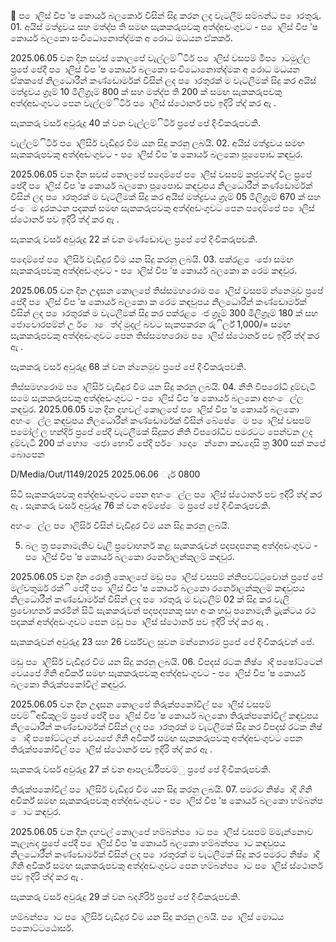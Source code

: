  ප ොලිස් විප ්ෂ කොර්ය බලකොර් විසින් සිදු කරන ලද වැටලීම් සම්බන්ධ ප ොරතුරු. 01. අයිස් මත්ද්‍රවය සහ මත්ද්‍ප ති සමඟ සැකකරුපවකු අත්ද්‍අඩංගුවට - ප ොලිස් විප ්ෂ කොර්ය බලකො සංවිධොනොත්ද්‍මක අ රොධ මධයන ඒකකර්.

2025.06.05 වන දින සවස් කොලපේ වැල්ලම්ිටිර් ප ොලිස් වසපම් මීප ොටමුල්ල ප්‍රපේ පේදී ප ොලිස් විප ්ෂ කොර්ය බලකො සංවිධොනොත්ද්‍මක අ රොධ මධයන ඒකකපේ නිලධොරීන් කණ්ඩොර්මක් විසින් ලද ප ොරතුරක් ම වැටලීමක් සිදු කර අයිස් මත්ද්‍රවය ග්‍රෑම් 10 මිලිග්‍රෑම් 800 ක් සහ මත්ද්‍ප ති 200 ක් සමඟ සැකකරුපවකු අත්ද්‍අඩංගුවට පෙන වැල්ලම්ිටිර් ප ොලිස් ස්ථොනර් පව ඉදිරි ත්ද්‍ කර ඇ .

සැකකරු වර්ස අවුරුදු 40 ක් වන වැල්ලම්ිටිර් ප්‍රපේ පේ දිංචිකරුපවකි.

වැල්ලම්ිටිර් ප ොලිසිර් වැඩිදුර විම යන සිදු කරනු ලබයි. 02. අයිස් මත්ද්‍රවය සමඟ සැකකරුපවකු අත්ද්‍අඩංගුවට - ප ොලිස් විප ්ෂ කොර්ය බලකො පූපෙොඩ කඳවුර.

2025.06.05 වන දින සවස් කොලපේ පදොම්පේ ප ොලිස් වසපම් කජුවත්ද්‍ විල ප්‍රපේ පේදී ප ොලිස් විප ්ෂ කොර්ය බලකො පූපෙොඩ කඳවුපය නිලධොරීන් කණ්ඩොර්මක් විසින් ලද ප ොරතුරක් ම වැටලීමක් සිදු කර අයිස් මත්ද්‍රවය ග්‍රෑම් 05 මිලිග්‍රෑම් 670 ක් සහ ජංෙම දුරකථන පදකක් සමඟ සැකකරුපවකු අත්ද්‍අඩංගුවට පෙන පදොම්පේ ප ොලිස් ස්ථොනර් පව ඉදිරි ත්ද්‍ කර ඇ .

සැකකරු වර්ස අවුරුදු 22 ක් වන මණ්ඩොවල ප්‍රපේ පේ දිංචිකරුපවකි.

පදොම්පේ ප ොලිසිර් වැඩිදුර විම යන සිදු කරනු ලබයි. 03. පක්රළ ෙංජො සමඟ සැකකරුපවකු අත්ද්‍අඩංගුවට - ප ොලිස් විප ්ෂ කොර්ය බලකො ක රෙම කඳවුර.

2025.06.05 වන දින උදෑසන කොලපේ තිස්සමහරොම ප ොලිස් වසපම් න්නෙමුව ප්‍රපේ පේදී ප ොලිස් විප ්ෂ කොර්ය බලකො ක රෙම කඳවුපය නිලධොරීන් කණ්ඩොර්මක් විසින් ලද ප ොරතුරක් ම වැටලීමක් සිදු කර පක්රළ ෙංජ ග්‍රෑම් 300 මිලිග්‍රෑම් 180 ක් සහ ජොවොරපම්න් උ ර්ොෙත්ද්‍ මුදල් බවට සැකපකරන රුිර්ල් 1,000/= සමඟ සැකකරුපවකු අත්ද්‍අඩංගුවට පෙන තිස්සමහරොම ප ොලිස් ස්ථොනර් පව ඉදිරි ත්ද්‍ කර ඇ .

සැකකරු වර්ස අවුරුදු 68 ක් වන න්නෙමුව ප්‍රපේ පේ දිංචිකරුපවකි.

තිස්සමහරොම ප ොලිසිර් වැඩිදුර විම යන සිදු කරනු ලබයි. 04. නීති විපරෝධී දුම්වැටි සමෙ සැකකරුපවකු අත්ද්‍අඩංගුවට - ප ොලිස් විප ්ෂ කොර්ය බලකො අහංෙල්ල කඳවුර. 2025.06.05 වන දින දහවල් කොලපේ ප ොලිස් විප ්ෂ කොර්ය බලකො අහංෙල්ල කඳවුපය නිලධොරීන් කණ්ඩොර්මක් විසින් බේපේෙම ප ොලිස් වසපම් පමෝල් ල හන්දිර් ප්‍රපේ පේදී වැටලීමක් සිදුකර නීති විපරෝධීව පමරටට පෙන්වන ලද දුම්වැටි 200 ක් හො ෙංජො භොවි පේදි පර්ොදොෙන්නො කඩදොසි ත්‍ර 300 සන් කපේ බොපෙන

D/Media/Out/1149/2025 2025.06.06 ැර් 0800

සිටි සැකකරුපවකු අත්ද්‍අඩංගුවට පෙන අහංෙල්ල ප ොලිස් ස්ථොනර් පව ඉදිරි ත්ද්‍ කර ඇ . සැකකරු වර්ස අවුරුදු 76 ක් වන අම්පේෙම ප්‍රපේ පේ දිංචිකරුපවකි.

අහංෙල්ල ප ොලිසිර් විසින් වැඩිදුර විම යන සිදු කරනු ලබයි.

05. බල ත්‍ර පනොමැතිව වැලි ප්‍රවොහනර් කළ සැකකරුවන් පදපදපනකු අත්ද්‍අඩංගුවට - ප ොලිස් විප ්ෂ කොර්ය බලකො රර්නොලන්කුලම් කඳවුර.

2025.06.05 වන දින රොත්‍රී කොලපේ මඩු ප ොලිස් වසපම් න්නිපවට්ටුවොන් ප්‍රපේ පේ මල්වතුඔර් රක්ි පේදී ප ොලිස් විප ්ෂ කොර්ය බලකො රර්නොලන්කුලම් කඳවුපය නිලධොරීන් කණ්ඩොර්මක් විසින් ලද ප ොරතුරු ම වැටලීම් 02 ක් සිදු කර වැලි ප්‍රවොහනර් කරමින් සිටි සැකකරුවන් පදපදපනකු සහ අංක හඩු පනොමැති ට්‍රැක්ටය රථ පදකක් අත්ද්‍අඩංගුවට පෙන මඩු ප ොලිස් ස්ථොනර් පව ඉදිරි ත්ද්‍ කර ඇ .

සැකකරුවන් අවුරුදු 23 සහ 26 වර්ස්වල සුවන මන්නොරම ප්‍රපේ පේ දිංචිකරුවන් පේ.

මඩු ප ොලිසිර් වැඩිදුර විම යන සිදු කරනු ලබයි. 06. විපදස් රටක නිෂ් ොදි පෂෝට්ටෙන් වෙයපේ ගිනි අවිර්ක් සමඟ සැකකරුපවකු අත්ද්‍අඩංගුවට - ප ොලිස් විප ්ෂ කොර්ය බලකො තිරුක්පකෝවිල් කඳවුර.

2025.06.05 වන දින උදෑසන කොලපේ තිරුක්පකෝවිල් ප ොලිස් වසපම් පවම්ිඅඩිකුලම් ප්‍රපේ පේදී ප ොලිස් විප ්ෂ කොර්ය බලකො තිරුක්පකෝවිල් කඳවුපය නිලධොරීන් කණ්ඩොර්මක් විසින් ලද ප ොරතුරක් ම වැටලීමක් සිදු කර විපදස් රටක නිෂ් ොදි පෂෝට්ටලන් වෙයපේ ගිනි අවිර්ක් සමඟ සැකකරුපවකු අත්ද්‍අඩංගුවට පෙන තිරුක්පකෝවිල් ප ොලිස් ස්ථොනර් පව ඉදිරි ත්ද්‍ කර ඇ .

සැකකරු වර්ස අවුරුදු 27 ක් වන ආපලර්ඩිපවම්ු ප්‍රපේ පේ දිංචිකරුපවකි.

තිරුක්පකෝවිල් ප ොලිසිර් වැඩිදුර විම යන සිදු කරනු ලබයි. 07. පමරට නිෂ් ොදි ගිනි අවිර්ක් සමඟ සැකකරුපවකු අත්ද්‍අඩංගුවට - ප ොලිස් විප ්ෂ කොර්ය බලකො හම්බන්ප ොට කඳවුර.

2025.06.05 වන දින දහවල් කොලපේ හම්බන්ප ොට ප ොලිස් වසපම් ම්මැන්නොව කැලෑබද ප්‍රපේ පේදී ප ොලිස් විප ්ෂ කොර්ය බලකො හම්බන්ප ොට කඳවුපය නිලධොරීන් කණ්ඩොර්මක් විසින් ලද ප ොරතුරක් ම වැටලීමක් සිදු කර පමරට නිෂ් ොදි ගිනි අවිර්ක් සමඟ සැකකරුපවකු අත්ද්‍අඩංගුවට පෙන හම්බන්ප ොට ප ොලිස් ස්ථොනර් පව ඉදිරි ත්ද්‍ කර ඇ .

සැකකරු වර්ස අවුරුදු 29 ක් වන බදගිරිර් ප්‍රපේ පේ දිංචිකරුපවකි.

හම්බන්ප ොට ප ොලිසිර් වැඩිදුර විම යන සිදු කරනු ලබයි. ප ොලිස් මොධය පකොට්ටඨොසර්.